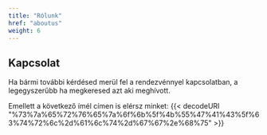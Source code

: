 ```yaml
---
title: "Rólunk"
href: "aboutus"
weight: 6
---
```


## Kapcsolat

Ha bármi további kérdésed merül fel a rendezvénnyel kapcsolatban, a legegyszerűbb ha megkeresed azt aki meghívott.

Emellett a következő ímél címen is elérsz minket: {{< decodeURI "%73%7a%65%72%76%65%7a%6f%6b%5f%4b%55%47%41%43%5f%63%74%72%6c%2d%61%6c%74%2d%67%67%2e%68%75" >}}
